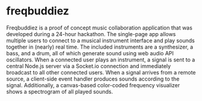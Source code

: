 freqbuddiez
===========

Freqbuddiez is a proof of concept music collaboration application that was developed during a 24-hour hackathon. The single-page app allows multiple users to connect to a musical instrument interface and play sounds together in (nearly) real time. The included instruments are a synthesizer, a bass, and a drum, all of which generate sound using web audio API oscillators. When a connected user plays an instrument, a signal is sent to a central Node.js server via a Socket.io connection and immediately broadcast to all other connected users. When a signal arrives from a remote source, a client-side event handler produces sounds according to the signal. Additionally, a canvas-based color-coded frequency visualizer shows a spectrogram of all played sounds.
